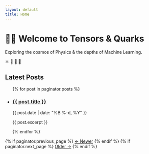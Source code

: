 ```yaml
---
layout: default
title: Home
---
```


<div class="hero">
  <h1>🧠🔬 Welcome to Tensors & Quarks</h1>
  <p>Exploring the cosmos of Physics & the depths of Machine Learning.</p>
  <div class="topics">
    <span>⚛️</span>
    <span>🧮</span>
    <span>🤖</span>
    <span>🌌</span>
  </div>
</div>

<h2>Latest Posts</h2>

<ul class="post-list">
  {% for post in paginator.posts %}
    <li>
      <h3><a href="{{ post.url | relative_url }}">{{ post.title }}</a></h3>
      <p>{{ post.date | date: "%B %-d, %Y" }}</p>
      <p>{{ post.excerpt }}</p>
    </li>
  {% endfor %}
</ul>

<div class="pagination">
  {% if paginator.previous_page %}
    <a href="{{ paginator.previous_page_path | relative_url }}">&larr; Newer</a>
  {% endif %}
  {% if paginator.next_page %}
    <a href="{{ paginator.next_page_path | relative_url }}">Older &rarr;</a>
  {% endif %}
</div>
